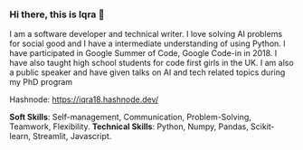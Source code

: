### Hi there, this is Iqra 👋

I am a software developer and technical writer. I love solving AI problems for social good and I have a intermediate understanding of using Python.
I have participated in Google Summer of Code, Google Code-in in 2018. I have also taught high school students for code first girls in the UK. I am 
also a public speaker and have given talks on AI and tech related topics during my PhD program


Hashnode: https://iqra18.hashnode.dev/

**Soft Skills**: Self-management, Communication, Problem-Solving, Teamwork, Flexibility.
**Technical Skills**: Python, Numpy, Pandas, Scikit-learn, Streamlit, Javascript.




